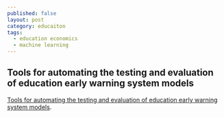 ```yaml
---
published: false
layout: post
category: educaiton
tags:
  - education economics
  - machine learning
---
```

## Tools for automating the testing and evaluation of education early warning system models

[Tools for automating the testing and evaluation of education early     warning system models](https://github.com/snowdj/EWStools ). 